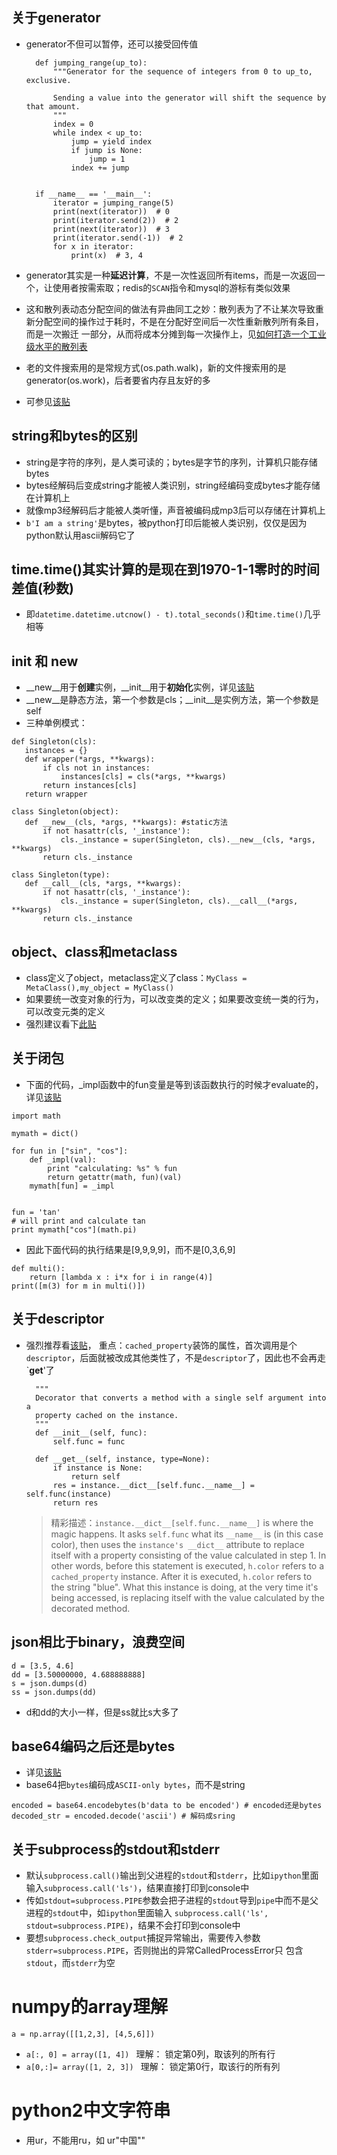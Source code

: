 ## 关于generator
* generator不但可以暂停，还可以接受回传值
        
        def jumping_range(up_to):
            """Generator for the sequence of integers from 0 to up_to, exclusive.
        
            Sending a value into the generator will shift the sequence by that amount.
            """
            index = 0
            while index < up_to:
                jump = yield index
                if jump is None:
                    jump = 1
                index += jump
    
    
        if __name__ == '__main__':
            iterator = jumping_range(5)
            print(next(iterator))  # 0
            print(iterator.send(2))  # 2
            print(next(iterator))  # 3
            print(iterator.send(-1))  # 2
            for x in iterator:
                print(x)  # 3, 4
* generator其实是一种**延迟计算**，不是一次性返回所有items，而是一次返回一个，让使用者按需索取；redis的`SCAN`指令和mysql的游标有类似效果
* 这和散列表动态分配空间的做法有异曲同工之妙：散列表为了不让某次导致重新分配空间的操作过于耗时，不是在分配好空间后一次性重新散列所有条目，而是一次搬迁
一部分，从而将成本分摊到每一次操作上，见[如何打造一个工业级水平的散列表](https://time.geekbang.org/column/article/64586)
* 老的文件搜索用的是常规方式(os.path.walk)，新的文件搜索用的是generator(os.work)，后者要省内存且友好的多
* 可参见[该贴](https://stackoverflow.com/a/102632/2272451)
                
## string和bytes的区别
* string是字符的序列，是人类可读的；bytes是字节的序列，计算机只能存储bytes
* bytes经解码后变成string才能被人类识别，string经编码变成bytes才能存储在计算机上
* 就像mp3经解码后才能被人类听懂，声音被编码成mp3后可以存储在计算机上
* `b'I am a string'`是bytes，被python打印后能被人类识别，仅仅是因为python默认用ascii解码它了

## time.time()其实计算的是现在到1970-1-1零时的时间差值(秒数)
* 即`datetime.datetime.utcnow() - t).total_seconds()`和`time.time()`几乎相等

## __init__ 和 __new__
* __new__用于**创建**实例，__init__用于**初始化**实例，详见[该贴](https://stackoverflow.com/a/674345/2272451)
* __new__是静态方法，第一个参数是cls；__init__是实例方法，第一个参数是self
* 三种单例模式：
 ```
 def Singleton(cls):
    instances = {}
    def wrapper(*args, **kwargs):
        if cls not in instances:
            instances[cls] = cls(*args, **kwargs)
        return instances[cls]
    return wrapper
    
 class Singleton(object):
    def __new__(cls, *args, **kwargs): #static方法
        if not hasattr(cls, '_instance'):
            cls._instance = super(Singleton, cls).__new__(cls, *args, **kwargs)
        return cls._instance
        
 class Singleton(type):
    def __call__(cls, *args, **kwargs):
        if not hasattr(cls, '_instance'):
            cls._instance = super(Singleton, cls).__call__(*args, **kwargs)
        return cls._instance
  ```


## object、class和metaclass
* class定义了object，metaclass定义了class：`MyClass = MetaClass(),my_object = MyClass()`
* 如果要统一改变对象的行为，可以改变类的定义；如果要改变统一类的行为，可以改变元类的定义
* 强烈建议看下[此贴](https://stackoverflow.com/a/6581949/2272451)

## 关于闭包
* 下面的代码，_impl函数中的fun变量是等到该函数执行的时候才evaluate的，详见[该贴](https://stackoverflow.com/a/30298338/2272451)
```
import math

mymath = dict()

for fun in ["sin", "cos"]:
    def _impl(val):
        print "calculating: %s" % fun
        return getattr(math, fun)(val)
    mymath[fun] = _impl


fun = 'tan'
# will print and calculate tan
print mymath["cos"](math.pi)
```
* 因此下面代码的执行结果是[9,9,9,9]，而不是[0,3,6,9]
```
def multi():
    return [lambda x : i*x for i in range(4)]
print([m(3) for m in multi()])
```

## 关于descriptor
* 强烈推荐看[该贴](http://ericplumb.com/blog/understanding-djangos-cached_property-decorator.html)，
重点：`cached_property`装饰的属性，首次调用是个`descriptor`，后面就被改成其他类性了，不是`descriptor`了，因此也不会再走`__get__'了
  ```class cached_property(object):
    """
    Decorator that converts a method with a single self argument into a
    property cached on the instance.
    """
    def __init__(self, func):
        self.func = func

    def __get__(self, instance, type=None):
        if instance is None:
            return self
        res = instance.__dict__[self.func.__name__] = self.func(instance)
        return res
  ```
  > 精彩描述：`instance.__dict__[self.func.__name__]` is where the magic happens. 
  >It asks `self.func` what its `__name__` is (in this case color), 
  >then uses the `instance's __dict__` attribute to replace itself with a property consisting
  >of the value calculated in step 1. In other words, before this statement is executed, 
  >`h.color` refers to a `cached_property` instance. After it is executed, `h.color` refers to 
  >the string "blue". What this instance is doing, at the very time it's being accessed, 
  >is replacing itself with the value calculated by the decorated method.

## json相比于binary，浪费空间
```
d = [3.5, 4.6] 
dd = [3.50000000, 4.688888888]
s = json.dumps(d)
ss = json.dumps(dd)
```
* d和dd的大小一样，但是ss就比s大多了

## base64编码之后还是bytes
* 详见[该贴](https://stackoverflow.com/questions/40000495/how-to-encode-bytes-in-json-json-dumps-throwing-a-typeerror)
* base64把`bytes`编码成`ASCII-only bytes`，而不是string
```
encoded = base64.encodebytes(b'data to be encoded') # encoded还是bytes
decoded_str = encoded.decode('ascii') # 解码成sring
```

## 关于subprocess的stdout和stderr
* 默认`subprocess.call()`输出到父进程的`stdout`和`stderr`，比如`ipython`里面输入`subprocess.call('ls')`，结果直接打印到console中   
* 传如`stdout=subprocess.PIPE`参数会把子进程的`stdout`导到`pipe`中而不是父进程的`stdout`中，如`ipython`里面输入
`subprocess.call('ls', stdout=subprocess.PIPE)`，结果不会打印到console中   
* 要想`subprocess.check_output`捕捉异常输出，需要传入参数`stderr=subprocess.PIPE`，否则抛出的异常CalledProcessError只
包含`stdout`，而`stderr`为空     

# numpy的array理解
```a = np.array([[1,2,3], [4,5,6]]) ```           
* ```a[:, 0] = array([1, 4]) ```  理解： 锁定第0列，取该列的所有行
* ```a[0,:]= array([1, 2, 3]) ``` 理解： 锁定第0行，取该行的所有列     

# python2中文字符串
* 用ur，不能用ru，如 ur"中国""